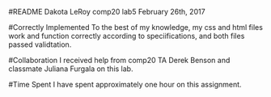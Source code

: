 #README
Dakota LeRoy
comp20 lab5
February 26th, 2017

#Correctly Implemented
To the best of my knowledge, my css and html files work and function
correctly according to speciifications, and both files passed validtation.

#Collaboration
I received help from comp20 TA Derek Benson and classmate
Juliana Furgala on this lab.

#Time Spent
I have spent approximately one hour on this assignment.